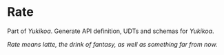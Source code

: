 # Rate

Part of *Yukikoa*. Generate API definition, UDTs and schemas for *Yukikoa*.

*Rate means latte, the drink of fantasy, as well as something far from now.*
